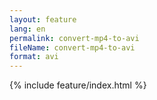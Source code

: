 ```yaml
---
layout: feature
lang: en
permalink: convert-mp4-to-avi
fileName: convert-mp4-to-avi
format: avi
---
```


 {% include feature/index.html %}